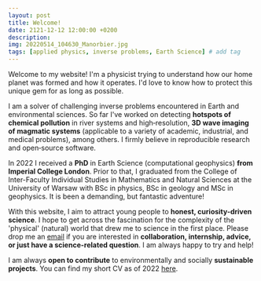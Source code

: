 ```yaml
---
layout: post
title: Welcome!
date: 2121-12-12 12:00:00 +0200
description: 
img: 20220514_104630_Manorbier.jpg
tags: [applied physics, inverse problems, Earth Science] # add tag
---
```

Welcome to my website! I'm a physicist trying to understand how our home planet
was formed and how it operates. I'd love to know how to protect this unique gem for as long as possible. 

I am a solver of challenging inverse problems encountered in Earth and environmental sciences. So far I've worked on detecting **hotspots of chemical pollution** in river systems and high‑resolution, **3D wave imaging of magmatic systems** (applicable to a variety of academic, industrial, and medical problems), among others. I firmly believe in reproducible research and open‑source software. 

In 2022 I received a **PhD** in Earth Science (computational geophysics) **from Imperial College London**.  Prior to that, I graduated from the College of Inter-Faculty Individual Studies in Mathematics and Natural Sciences at the University of Warsaw with BSc in physics, BSc in geology and MSc in geophysics. It is been a demanding, but fantastic adventure!

With this website, I aim to attract young people to **honest, curiosity-driven science**. I hope to get across
the fascination for the complexity of the 'physical' (natural) world that drew me to science in the first place.
Please drop me an [email](mailto:kajetan.chrapkiewicz@gmail.com) if you are interested in 
**collaboration, internship, advice, or just have a science-related question**. I am always happy to try and help!


I am always **open to contribute** to environmentally and socially **sustainable projects**.
You can find my short CV as of 2022 [here](https://github.com/kmch/my-CV-single-page/blob/main/CV_KCH_1page.pdf).
